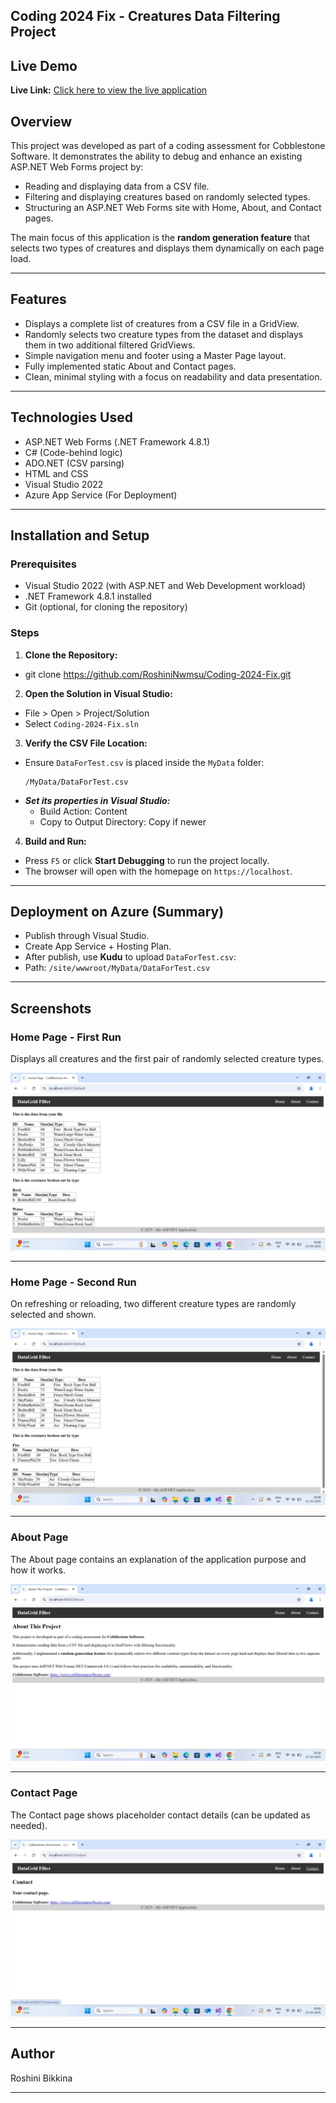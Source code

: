 ## Coding 2024 Fix - Creatures Data Filtering Project

## Live Demo
**Live Link:** [Click here to view the live application](https://coding2024-fix20250316161701-ducpghbeavejh4cb.centralus-01.azurewebsites.net/Default)

## Overview
This project was developed as part of a coding assessment for Cobblestone Software. It demonstrates the ability to debug and enhance an existing ASP.NET Web Forms project by:
- Reading and displaying data from a CSV file.
- Filtering and displaying creatures based on randomly selected types.
- Structuring an ASP.NET Web Forms site with Home, About, and Contact pages.

The main focus of this application is the **random generation feature** that selects two types of creatures and displays them dynamically on each page load.

---

## Features
- Displays a complete list of creatures from a CSV file in a GridView.
- Randomly selects two creature types from the dataset and displays them in two additional filtered GridViews.
- Simple navigation menu and footer using a Master Page layout.
- Fully implemented static About and Contact pages.
- Clean, minimal styling with a focus on readability and data presentation.

---

## Technologies Used
- ASP.NET Web Forms (.NET Framework 4.8.1)
- C# (Code-behind logic)
- ADO.NET (CSV parsing)
- HTML and CSS
- Visual Studio 2022
- Azure App Service (For Deployment)

---

## Installation and Setup

### Prerequisites
- Visual Studio 2022 (with ASP.NET and Web Development workload)
- .NET Framework 4.8.1 installed
- Git (optional, for cloning the repository)

### Steps
1. **Clone the Repository:**
- git clone https://github.com/RoshiniNwmsu/Coding-2024-Fix.git
2. **Open the Solution in Visual Studio:**
- File > Open > Project/Solution
- Select `Coding-2024-Fix.sln`

3. **Verify the CSV File Location:**
- Ensure `DataForTest.csv` is placed inside the `MyData` folder:
  ```
  /MyData/DataForTest.csv
  ```
 - ***Set its properties in Visual Studio:***
	- Build Action: Content
	- Copy to Output Directory: Copy if newer


4. **Build and Run:**
- Press `F5` or click **Start Debugging** to run the project locally.
- The browser will open with the homepage on `https://localhost`.

---
## Deployment on Azure (Summary)
- Publish through Visual Studio.
- Create App Service + Hosting Plan.
- After publish, use **Kudu** to upload `DataForTest.csv`:
- Path: `/site/wwwroot/MyData/DataForTest.csv`

---

## Screenshots

### Home Page - First Run
Displays all creatures and the first pair of randomly selected creature types.

![Home Page First Run](screenshots/homepage-first-run.png)

---

### Home Page - Second Run
On refreshing or reloading, two different creature types are randomly selected and shown.

![Home Page Second Run](screenshots/homepage-second-run.png)

---

### About Page
The About page contains an explanation of the application purpose and how it works.

![About Page](screenshots/about-page.png)

---

### Contact Page
The Contact page shows placeholder contact details (can be updated as needed).

![Contact Page](screenshots/contact-page.png)

---
## Author
Roshini Bikkina

---
